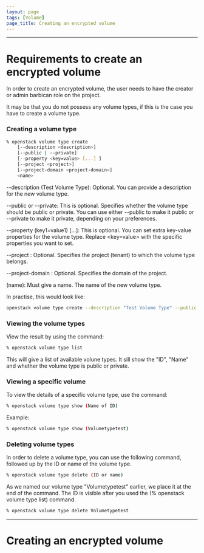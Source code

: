 ```yaml
---
layout: page
tags: [Volume]
page_title: Creating an encrypted volume
---
```

---
# Requirements to create an encrypted volume

In order to create an encrypted volume, the user needs to have the creator or admin barbican role on the project.

It may be that you do not possess any volume types, if this is the case you have to create a volume type.

### Creating a volume type

```bash
% openstack volume type create
    [--description <description>]
    [--public | --private]
    [--property <key=value> [...] ]
    [--project <project>]
    [--project-domain <project-domain>]
    <name>
```
--description (Test Volume Type): Optional. You can provide a description for the new volume type.

--public or --private: This is optional. Specifies whether the volume type should be public or private. You can use either 
--public to make it public or --private to make it private, depending on your preferences.

--property (key1=value1) [...]: This is optional. You can set extra key-value properties for the volume type. Replace <key=value> with the specific properties you want to set.

--project <project>: Optional. Specifies the project (tenant) to which the volume type belongs.

--project-domain <project-domain>: Optional. Specifies the domain of the project.

(name): Must give a name. The name of the new volume type.

In practise, this would look like:

```bash
openstack volume type create --description "Test Volume Type" --public --property key1=value1 --property key2=value2 Volumetypetest
```

### Viewing the volume types
View the result by using the command:

```bash
% openstack volume type list
```

This will give a list of available volune types. It sill show the "ID", "Name"  and whether the volume type is public or private.

### Viewing a specific volume

To view the details of a specific volume type, use the command:

```bash
% openstack volume type show (Name of ID)
```

Example:

```bash
% openstack volume type show (Volumetypetest)
```

### Deleting volume types

In order to delete a volume type, you can use the following command, followed up by the ID or name of the volume type.

```bash
% openstack volume type delete (ID or name)
```
As we named our volume type "Volumetypetest" earlier, we place it at the end of the command. The ID is visible after you used the (% openstack volume type list) command.

```bash
% openstack volume type delete Volumetypetest
```
---
# Creating an encrypted volume

